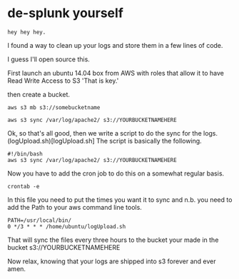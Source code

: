# de-splunk yourself

    hey hey hey.

I found a way to clean up your logs and store them in a few lines of code.

I guess I'll open source this.

First launch an ubuntu 14.04 box from AWS with roles that allow it to have Read Write Access to S3
'That is key.'

then create a bucket.

	aws s3 mb s3://somebucketname

	aws s3 sync /var/log/apache2/ s3://YOURBUCKETNAMEHERE

Ok, so that's all good, then we write a script to do the sync for the logs. (logUpload.sh)[logUpload.sh] The script is basically the following.

	#!/bin/bash
	aws s3 sync /var/log/apache2/ s3://YOURBUCKETNAMEHERE

Now you have to add the cron job to do this on a somewhat regular basis.

	crontab -e

In this file you need to put the times you want it to sync and n.b. you need to add the Path to your aws command line tools.

	PATH=/usr/local/bin/
	0 */3 * * * /home/ubuntu/logUpload.sh

That will sync the files every three hours to the bucket your made in the bucket s3://YOURBUCKETNAMEHERE

Now relax, knowing that your logs are shipped into s3 forever and ever amen.
	
